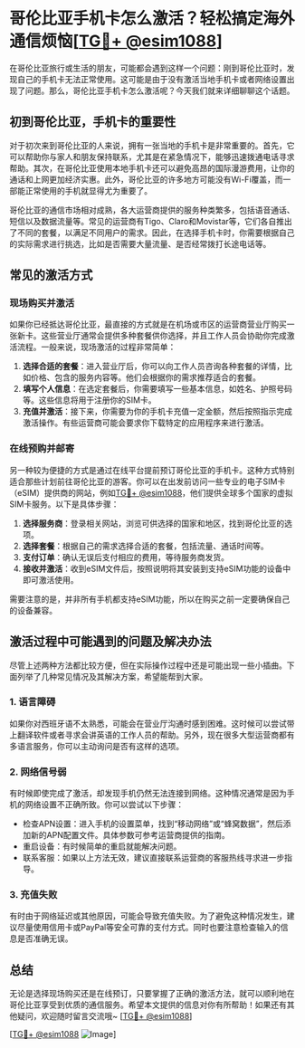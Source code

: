 # 哥伦比亚手机卡怎么激活？轻松搞定海外通信烦恼[[TG💪+ @esim1088](https://t.me/s/esim1088)]

在哥伦比亚旅行或生活的朋友，可能都会遇到这样一个问题：刚到哥伦比亚时，发现自己的手机卡无法正常使用。这可能是由于没有激活当地手机卡或者网络设置出现了问题。那么，哥伦比亚手机卡怎么激活呢？今天我们就来详细聊聊这个话题。

## 初到哥伦比亚，手机卡的重要性

对于初次来到哥伦比亚的人来说，拥有一张当地的手机卡是非常重要的。首先，它可以帮助你与家人和朋友保持联系，尤其是在紧急情况下，能够迅速拨通电话寻求帮助。其次，在哥伦比亚使用本地手机卡还可以避免高昂的国际漫游费用，让你的通话和上网更加经济实惠。此外，哥伦比亚的许多地方可能没有Wi-Fi覆盖，而一部能正常使用的手机就显得尤为重要了。

哥伦比亚的通信市场相对成熟，各大运营商提供的服务种类繁多，包括语音通话、短信以及数据流量等。常见的运营商有Tigo、Claro和Movistar等，它们各自推出了不同的套餐，以满足不同用户的需求。因此，在选择手机卡时，你需要根据自己的实际需求进行挑选，比如是否需要大量流量、是否经常拨打长途电话等。

## 常见的激活方式

### 现场购买并激活

如果你已经抵达哥伦比亚，最直接的方式就是在机场或市区的运营商营业厅购买一张新卡。这些营业厅通常会提供多种套餐供你选择，并且工作人员会协助你完成激活流程。一般来说，现场激活的过程非常简单：

1. **选择合适的套餐**：进入营业厅后，你可以向工作人员咨询各种套餐的详情，比如价格、包含的服务内容等。他们会根据你的需求推荐适合的套餐。
2. **填写个人信息**：在选定套餐后，你需要填写一些基本信息，如姓名、护照号码等。这些信息将用于注册你的SIM卡。
3. **充值并激活**：接下来，你需要为你的手机卡充值一定金额，然后按照指示完成激活操作。有些运营商可能会要求你下载特定的应用程序来进行激活。

### 在线预购并邮寄

另一种较为便捷的方式是通过在线平台提前预订哥伦比亚的手机卡。这种方式特别适合那些计划前往哥伦比亚的游客。你可以在出发前访问一些专业的电子SIM卡（eSIM）提供商的网站，例如[TG💪+ @esim1088](https://t.me/s/esim1088)，他们提供全球多个国家的虚拟SIM卡服务。以下是具体步骤：

1. **选择服务商**：登录相关网站，浏览可供选择的国家和地区，找到哥伦比亚的选项。
2. **选择套餐**：根据自己的需求选择合适的套餐，包括流量、通话时间等。
3. **支付订单**：确认无误后支付相应的费用，等待服务商发货。
4. **接收并激活**：收到eSIM文件后，按照说明将其安装到支持eSIM功能的设备中即可激活使用。

需要注意的是，并非所有手机都支持eSIM功能，所以在购买之前一定要确保自己的设备兼容。

## 激活过程中可能遇到的问题及解决办法

尽管上述两种方法都比较方便，但在实际操作过程中还是可能出现一些小插曲。下面列举了几种常见情况及其解决方案，希望能帮到大家。

### 1. 语言障碍

如果你对西班牙语不太熟悉，可能会在营业厅沟通时感到困难。这时候可以尝试带上翻译软件或者寻求会讲英语的工作人员的帮助。另外，现在很多大型运营商都有多语言服务，你可以主动询问是否有这样的选项。

### 2. 网络信号弱

有时候即使完成了激活，却发现手机仍然无法连接到网络。这种情况通常是因为手机的网络设置不正确所致。你可以尝试以下步骤：

- 检查APN设置：进入手机的设置菜单，找到“移动网络”或“蜂窝数据”，然后添加新的APN配置文件。具体参数可参考运营商提供的指南。
- 重启设备：有时候简单的重启就能解决问题。
- 联系客服：如果以上方法无效，建议直接联系运营商的客服热线寻求进一步指导。

### 3. 充值失败

有时由于网络延迟或其他原因，可能会导致充值失败。为了避免这种情况发生，建议尽量使用信用卡或PayPal等安全可靠的支付方式。同时也要注意检查输入的信息是否准确无误。

## 总结

无论是选择现场购买还是在线预订，只要掌握了正确的激活方法，就可以顺利地在哥伦比亚享受到优质的通信服务。希望本文提供的信息对你有所帮助！如果还有其他疑问，欢迎随时留言交流哦~ [[TG💪+ @esim1088](https://t.me/s/esim1088)]

[[TG💪+ @esim1088](https://t.me/s/esim1088) ![Image](https://i.postimg.cc/4NQfJmqS/Snipaste-2025-05-13-00-14-12.png)]